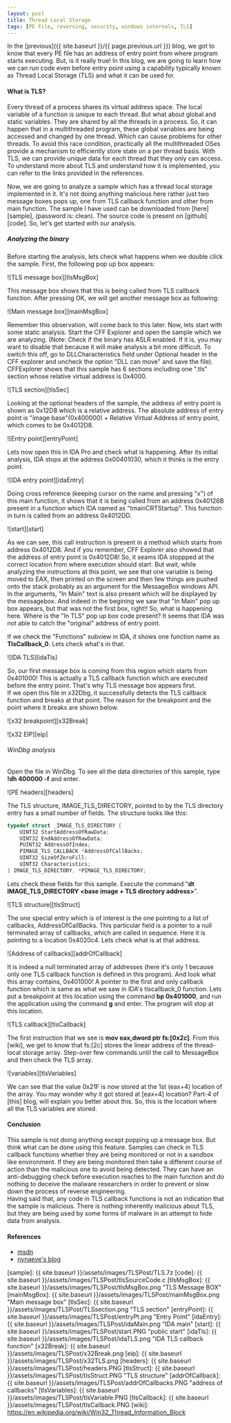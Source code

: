 ```yaml
---
layout: post
title: Thread Local Storage
tags: [PE File, reversing, security, windows internals, TLS]
---
```

In the [previous]({{ site.baseurl }}/{{ page.previous.url }}) blog, we got to know that every PE file has an address of entry point from where program starts executing. But, is it really true! In this blog, we are going to learn how we can run code even before entry point using a capability typically known as Thread Local Storage (TLS) and what it can be used for.<!--more-->

#### What is TLS?  

Every thread of a process shares its virtual address space. The local variable of a function is unique to each thread. But what about global and static variables. They are shared by all the threads in a process. So, it can happen that in a multithreaded program, these global variables are being accessed and changed by one thread. Which can cause problems for other threads. To avoid this race condition, practically all the multithreaded OSes provide a mechanism to efficiently store state on a per thread basis. With TLS, we can provide unique data for each thread that they only can access. To understand more about TLS and understand how it is implemented, you can refer to the links provided in the references.  

Now, we are going to analyze a sample which has a thread local storage implemented in it. It's not doing anything malicious here rather just two message boxes pops up, one from TLS callback function and other from main function. The sample I have used can be downloaded from [here][sample], (password is: clean). The source code is present on [github][code]. So, let's get started with our analysis.  

##### Analyzing the binary  

Before starting the analysis, lets check what happens when we double click the sample. First, the following pop up box appears:  

![TLS message box][tlsMsgBox]

This message box shows that this is being called from TLS callback function. After pressing OK, we will get another message box as following:  

![Main message box][mainMsgBox]

Remember this observation, will come back to this later. Now, lets start with some static analysis. Start the CFF Explorer and open the sample which we are analyzing. (Note: Check if the binary has ASLR enabled. If it is, you may want to disable that because it will make analysis a bit more difficult. To switch this off, go to DLLCharacteristics field under Optional header in the CFF explorer and uncheck the option "DLL can move" and save the file). CFFExplorer shows that this sample has 6 sections including one ".tls" section whose relative virtual address is 0x4000.  

![TLS section][tlsSec]

Looking at the optional headers of the sample, the address of entry point is shown as 0x12D8 which is a relative address. The absolute address of entry point is "image base"(0x400000) + Relative Virtual Address of entry point, which comes to be 0x4012D8.

![Entry point][entryPoint]

Lets now open this in IDA Pro and check what is happening. After its initial analysis, IDA stops at the address 0x00401030, which it thinks is the entry point.

![IDA entry point][idaEntry]

Doing cross reference (keeping cursor on the name and pressing "x") of this main function, it shows that it is being called from an address 0x40126B present in a function which IDA named as "tmainCRTStartup". This function in turn is called from an address 0x4012DD.  

![start][start]

As we can see, this call instruction is present in a method which starts from address 0x4012D8. And if you remember, CFF Explorer also showed that the address of entry point is 0x4012D8! So, it seams IDA stoppped at the correct location from where execution should start. But wait, while analyzing the instructions at this point, we see that one variable is being moved to EAX, then printed on the screen and then few things are pushed onto the stack probably as an argument for the MessageBox windows API. In the arguments, "In Main" text is also present which will be displayed by the messagebox. And indeed in the begining we saw that "In Main" pop up box appears, but that was not the first box, right!! So, what is happening here. Where is the "In TLS" pop up box code present? It seems that IDA was not able to catch the "original" address of entry point.  

If we check the "Functions" subview in IDA, it shows one function name as __TlsCallback_0__. Lets check what's in that.

![IDA TLS][idaTls]

So, our first message box is coming from this region which starts from 0x401000! This is actually a TLS callback function which are executed before the entry point. That's why TLS message box appears first.  
If we open this file in x32Dbg, it successfully detects the TLS callback function and breaks at that point. The reason for the breakpoint and the point where it breaks are shown below.

![x32 breakpoint][x32Break]

![x32 EIP][eip]

###### WinDbg analysis  

Open the file in WinDbg. To see all the data directories of this sample, type __!dh 400000 -f__ and enter.  

![PE headers][headers] 

The TLS structure, IMAGE_TLS_DIRECTORY, pointed to by the TLS directory entry has a small number of fields. The structure looks like this:  

```cpp
typedef struct _IMAGE_TLS_DIRECTORY {
    UINT32 StartAddressOfRawData;
    UINT32 EndAddressOfRawData;
    PUINT32 AddressOfIndex;
    PIMAGE_TLS_CALLBACK *AddressOfCallBacks;
    UINT32 SizeOfZeroFill;
    UINT32 Characteristics;
} IMAGE_TLS_DIRECTORY, *PIMAGE_TLS_DIRECTORY;
```

Lets check these fields for this sample. Execute the command "__dt IMAGE_TLS_DIRECTORY <base image + TLS directory address>__".  

![TLS structure][tlsStruct]

The one special entry which is of interest is the one pointing to a list of callbacks, AddressOfCallBacks. This particular field is a pointer to a null terminated array of callbacks, which are called in sequence. Here it is pointing to a location 0x4020c4. Lets check what is at that address.

![Address of callbacks][addrOfCallback]  

It is indeed a null terminated array of addresses (here it's only 1 because only one TLS callback function is defined in this program). And look what this array contains, 0x401000! A pointer to the first and only callback function which is same as what we saw in IDA's tlscallback_0 function. Lets put a breakpoint at this location using the command __bp 0x401000__, and run the application using the command __g__ and enter. The program will stop at this location.

![TLS callback][tlsCallback]

The first instruction that we see is __mov eax,dword ptr fs:[0x2c]__. From this [wiki], we get to know that fs:[2c] stores the linear address of the thread-local storage array. Step-over few commands until the call to MessageBox and then check the TLS array.  

![variables][tlsVariables]

We can see that the value 0x21F is now stored at the 1st (eax+4) location of the array. You may wonder why it got stored at [eax+4] location? Part-4 of [this] blog, will explain you better about this. So, this is the location where all the TLS variables are stored. 

#### Conclusion

This sample is not doing anything except popping up a message box. But think what can be done using this feature. Samples can check in TLS callback functions whether they are being monitored or not in a sandbox like environment. If they are being monitored then take a different course of action than the malicious one to avoid being detected. They can have an anti-debugging check before execution reaches to the main function and do nothing to deceive the malware researchers in order to prevent or slow down the process of reverse engineering.  
Having said that, any code in TLS callback functions is not an indication that the sample is malicious. There is nothing inherently malicious about TLS, but they are being used by some forms of malware in an attempt to hide data from analysis.  

#### References

  * [msdn](https://docs.microsoft.com/en-us/windows/desktop/procthread/thread-local-storage)
  * [nynaeve's blog](http://www.nynaeve.net/?p=180)

[sample]: {{ site.baseurl }}/assets/images/TLSPost/TLS.7z
[code]: {{ site.baseurl }}/assets/images/TLSPost/tlsSourceCode.c
[tlsMsgBox]: {{ site.baseurl }}/assets/images/TLSPost/tlsMsgBox.png "TLS Message BOX" 
[mainMsgBox]: {{ site.baseurl }}/assets/images/TLSPost/mainMsgBox.png "Main message box"
[tlsSec]: {{ site.baseurl }}/assets/images/TLSPost/TLSsection.png "TLS section"
[entryPoint]: {{ site.baseurl }}/assets/images/TLSPost/entryPt.png "Entry Point"
[idaEntry]:{{ site.baseurl }}/assets/images/TLSPost/idaMain.png "IDA main"
[start]: {{ site.baseurl }}/assets/images/TLSPost/start.PNG "public start"
[idaTls]: {{ site.baseurl }}/assets/images/TLSPost/idaTLS.png "IDA TLS callback function"
[x32Break]: {{ site.baseurl }}/assets/images/TLSPost/x32Break.png
[eip]: {{ site.baseurl }}/assets/images/TLSPost/x32TLS.png
[headers]: {{ site.baseurl }}/assets/images/TLSPost/headers.PNG
[tlsStruct]: {{ site.baseurl }}/assets/images/TLSPost/tlsStruct.PNG "TLS structure"
[addrOfCallback]: {{ site.baseurl }}/assets/images/TLSPost/addrOfCallbacks.PNG "address of callbacks"
[tlsVariables]: {{ site.baseurl }}/assets/images/TLSPost/tlsVariable.PNG
[tlsCallback]:  {{ site.baseurl }}/assets/images/TLSPost/tlsCallback.PNG 
[wiki]: https://en.wikipedia.org/wiki/Win32_Thread_Information_Block
